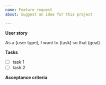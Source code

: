 ```yaml
---
name: Feature request
about: Suggest an idea for this project

---
```


<!----------------------- USER STORY SECTION ---------------------------->
<!--------------------- DELETE IF NOT NEEDED ---------------------------->
**User story**

As a (user type), I want to (task) so that (goal).

**Tasks**

- [ ] task 1
- [ ] task 2

**Acceptance criteria**
